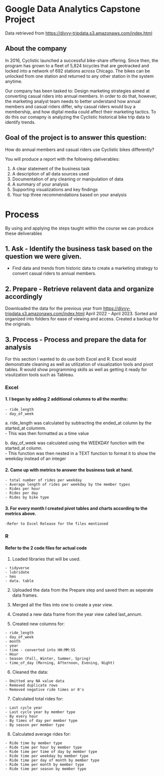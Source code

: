 
# Google Data Analytics Capstone Project
Data retrieved from https://divvy-tripdata.s3.amazonaws.com/index.html 

## About the company
In 2016, Cyclistic launched a successful bike-share offering. Since then, the program has grown to a fleet of 5,824 bicycles that
are geotracked and locked into a network of 692 stations across Chicago. The bikes can be unlocked from one station and
returned to any other station in the system anytime.

Our company has been tasked to: Design marketing strategies aimed at converting casual riders into annual members. In order to
do that, however, the marketing analyst team needs to better understand how annual members and casual riders differ, why
casual riders would buy a membership, and how digital media could affect their marketing tactics. To do this our comapny is
analyzing the Cyclistic historical bike trip data to identify trends.


## Goal of the project is to answer this question:
How do annual members and casual riders use Cyclistic bikes
differently?

You will produce a report with the following deliverables:
1. A clear statement of the business task
2. A description of all data sources used
3. Documentation of any cleaning or manipulation of data
4. A summary of your analysis
5. Supporting visualizations and key findings
6. Your top three recommendations based on your analysis <br/>


  

# Process
By using and applying the steps taught within the course we can produce these deliverables

## 1. Ask - Identify the business task based on the question we were given.

   * Find data and trends from historic data to create a marketing strategy to convert casual riders to annual members.


## 2. Prepare - Retrieve relavent data and organize accordingly
 
   Downloaded the data for the previous year from https://divvy-tripdata.s3.amazonaws.com/index.html
   April 2022 - April 2023.
   Sorted and organized into folders for ease of viewing and access.
   Created a backup for the originals.

## 3. Process - Process and prepare the data for analysis

  For this section I wanted to do use both Excel and R.
  Excel would demonstrate cleaning as well as utilization of visualization tools and pivot tables.
  R would show programming skills as well as getting it ready for visulization tools such as Tableau.

### Excel
#### 1. I began by adding 2 additional columns to all the months: <br/>
    - ride_length
    - day_of_week
  
  a. ride_length was calculated by subtracting the ended_at column by the started_at columnm. <br/>
      - This was then formatted as a time value <br/>
    
  b. day_of_week was calculated using the WEEKDAY function with the started_at column. <br/>
      - This function was then nested in a TEXT function to format it to show the weekday instead of an integer <br/>
      
#### 2. Came up with metrics to answer the business task at hand.<br/>
    - total number of rides per weekday
    - Average length of rides per weekday by the member types
    - Rides per hour
    - Rides per day
    - Rides by bike type
    
#### 3. For every month I created pivot tables and charts according to the metrics above.
    -Refer to Excel Release for the files mentioned

### R
#### Refer to the 2 code files for actual code </br>

  1. Loaded libraries that will be used. <br/>

    - tidyverse
    - lubridate
    - hms
    - data. table
     
  2. Uploaded the data from the Prepare step and saved them as seperate data frames.
  3. Merged all the files into one to create a year view.<br/>
  
  4. Created a new data frame from the year view called last_annum.
  5. Created new columns for: <br/>

    - ride_length
    - day_of_week
    - month
    - year
    - time - converted into HH:MM:SS
    - Hour
    - Season (Fall, Winter, Summer, Spring)
    - time_of_day (Morning, Afternoon, Evening, Night)

  6. Cleaned the data: <br/>

    - Omitted any NA value data
    - Removed duplicate rows
    - Removed negative ride times or 0's

  7. Calculated total rides for: <br/>

    - Last cycle year
    - Last cycle year by member type
    - By every hour
    - By times of day per member type
    - By season per member type

  8. Calculated average rides for: <br/>

    - Ride time by member type
    - Ride time per hour by member type
    - Ride time per time of day by member type
    - Ride time per weekday by member type
    - Ride time per day of month by member type
    - Ride time per month by member type
    - Ride time per season by member type
    
